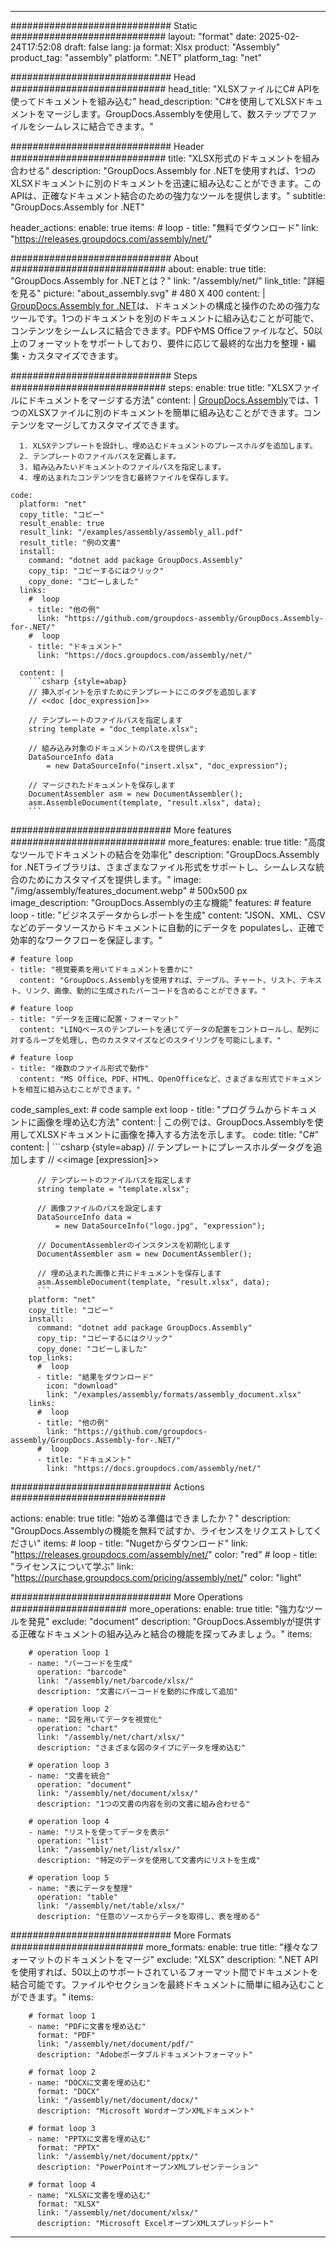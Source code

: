 



---
############################# Static ############################
layout: "format"
date:  2025-02-24T17:52:08
draft: false
lang: ja
format: Xlsx
product: "Assembly"
product_tag: "assembly"
platform: ".NET"
platform_tag: "net"

############################# Head ############################
head_title: "XLSXファイルにC# APIを使ってドキュメントを組み込む"
head_description: "C#を使用してXLSXドキュメントをマージします。GroupDocs.Assemblyを使用して、数ステップでファイルをシームレスに結合できます。"

############################# Header ############################
title: "XLSX形式のドキュメントを組み合わせる" 
description: "GroupDocs.Assembly for .NETを使用すれば、1つのXLSXドキュメントに別のドキュメントを迅速に組み込むことができます。このAPIは、正確なドキュメント結合のための強力なツールを提供します。"
subtitle: "GroupDocs.Assembly for .NET" 

header_actions:
  enable: true
  items:
    #  loop
    - title: "無料でダウンロード"
      link: "https://releases.groupdocs.com/assembly/net/"
      
############################# About ############################
about:
    enable: true
    title: "GroupDocs.Assembly for .NETとは？"
    link: "/assembly/net/"
    link_title: "詳細を見る"
    picture: "about_assembly.svg" # 480 X 400
    content: |
       [GroupDocs.Assembly for .NET](/assembly/net/)は、ドキュメントの構成と操作のための強力なツールです。1つのドキュメントを別のドキュメントに組み込むことが可能で、コンテンツをシームレスに結合できます。PDFやMS Officeファイルなど、50以上のフォーマットをサポートしており、要件に応じて最終的な出力を整理・編集・カスタマイズできます。

############################# Steps ############################
steps:
    enable: true
    title: "XLSXファイルにドキュメントをマージする方法"
    content: |
      [GroupDocs.Assembly](/assembly/net/)では、1つのXLSXファイルに別のドキュメントを簡単に組み込むことができます。コンテンツをマージしてカスタマイズできます。
      
      1. XLSXテンプレートを設計し、埋め込むドキュメントのプレースホルダを追加します。
      2. テンプレートのファイルパスを定義します。
      3. 組み込みたいドキュメントのファイルパスを指定します。
      4. 埋め込まれたコンテンツを含む最終ファイルを保存します。
   
    code:
      platform: "net"
      copy_title: "コピー"
      result_enable: true
      result_link: "/examples/assembly/assembly_all.pdf"
      result_title: "例の文書"
      install:
        command: "dotnet add package GroupDocs.Assembly"
        copy_tip: "コピーするにはクリック"
        copy_done: "コピーしました"
      links:
        #  loop
        - title: "他の例"
          link: "https://github.com/groupdocs-assembly/GroupDocs.Assembly-for-.NET/"
        #  loop
        - title: "ドキュメント"
          link: "https://docs.groupdocs.com/assembly/net/"
          
      content: |
        ```csharp {style=abap}
        // 挿入ポイントを示すためにテンプレートにこのタグを追加します
        // <<doc [doc_expression]>>

        // テンプレートのファイルパスを指定します
        string template = "doc_template.xlsx";

        // 組み込み対象のドキュメントのパスを提供します
        DataSourceInfo data 
            = new DataSourceInfo("insert.xlsx", "doc_expression");

        // マージされたドキュメントを保存します
        DocumentAssembler asm = new DocumentAssembler();
        asm.AssembleDocument(template, "result.xlsx", data);
        ```            

############################# More features ############################
more_features:
  enable: true
  title: "高度なツールでドキュメントの結合を効率化"
  description: "GroupDocs.Assembly for .NETライブラリは、さまざまなファイル形式をサポートし、シームレスな統合のためにカスタマイズを提供します。"
  image: "/img/assembly/features_document.webp" # 500x500 px
  image_description: "GroupDocs.Assemblyの主な機能"
  features:
    # feature loop
    - title: "ビジネスデータからレポートを生成"
      content: "JSON、XML、CSVなどのデータソースからドキュメントに自動的にデータを populatesし、正確で効率的なワークフローを保証します。"

    # feature loop
    - title: "視覚要素を用いてドキュメントを豊かに"
      content: "GroupDocs.Assemblyを使用すれば、テーブル、チャート、リスト、テキスト、リンク、画像、動的に生成されたバーコードを含めることができます。"

    # feature loop
    - title: "データを正確に配置・フォーマット"
      content: "LINQベースのテンプレートを通じてデータの配置をコントロールし、配列に対するループを処理し、色のカスタマイズなどのスタイリングを可能にします。"

    # feature loop
    - title: "複数のファイル形式で動作"
      content: "MS Office、PDF、HTML、OpenOfficeなど、さまざまな形式でドキュメントを相互に組み込むことができます。"
      
  code_samples_ext:
    # code sample ext loop
    - title: "プログラムからドキュメントに画像を埋め込む方法"
      content: |
        この例では、GroupDocs.Assemblyを使用してXLSXドキュメントに画像を挿入する方法を示します。
      code:
        title: "C#"
        content: |
          ```csharp {style=abap}
          // テンプレートにプレースホルダータグを追加します
          // <<image [expression]>>

          // テンプレートのファイルパスを指定します
          string template = "template.xlsx";

          // 画像ファイルのパスを設定します
          DataSourceInfo data =
              = new DataSourceInfo("logo.jpg", "expression");

          // DocumentAssemblerのインスタンスを初期化します
          DocumentAssembler asm = new DocumentAssembler();

          // 埋め込まれた画像と共にドキュメントを保存します
          asm.AssembleDocument(template, "result.xlsx", data);
          ```
        platform: "net"
        copy_title: "コピー"
        install:
          command: "dotnet add package GroupDocs.Assembly"
          copy_tip: "コピーするにはクリック"
          copy_done: "コピーしました"
        top_links:
          #  loop
          - title: "結果をダウンロード"
            icon: "download"
            link: "/examples/assembly/formats/assembly_document.xlsx"
        links:
          #  loop
          - title: "他の例"
            link: "https://github.com/groupdocs-assembly/GroupDocs.Assembly-for-.NET/"
          #  loop
          - title: "ドキュメント"
            link: "https://docs.groupdocs.com/assembly/net/"
            

            


############################# Actions ############################

actions:
  enable: true
  title: "始める準備はできましたか？"
  description: "GroupDocs.Assemblyの機能を無料で試すか、ライセンスをリクエストしてください"
  items:
    #  loop
    - title: "Nugetからダウンロード"
      link: "https://releases.groupdocs.com/assembly/net/"
      color: "red"
        #  loop
    - title: "ライセンスについて学ぶ"
      link: "https://purchase.groupdocs.com/pricing/assembly/net/"
      color: "light"


############################# More Operations #####################
more_operations:
    enable: true
    title: "強力なツールを発見"
    exclude: "document"
    description: "GroupDocs.Assemblyが提供する正確なドキュメントの組み込みと結合の機能を探ってみましょう。"
    items: 
          
        # operation loop 1
        - name: "バーコードを生成"
          operation: "barcode"
          link: "/assembly/net/barcode/xlsx/"
          description: "文書にバーコードを動的に作成して追加"

        # operation loop 2
        - name: "図を用いてデータを視覚化"
          operation: "chart"
          link: "/assembly/net/chart/xlsx/"
          description: "さまざまな図のタイプにデータを埋め込む"

        # operation loop 3
        - name: "文書を統合"
          operation: "document"
          link: "/assembly/net/document/xlsx/"
          description: "1つの文書の内容を別の文書に組み合わせる"

        # operation loop 4
        - name: "リストを使ってデータを表示"
          operation: "list"
          link: "/assembly/net/list/xlsx/"
          description: "特定のデータを使用して文書内にリストを生成"

        # operation loop 5
        - name: "表にデータを整理"
          operation: "table"
          link: "/assembly/net/table/xlsx/"
          description: "任意のソースからデータを取得し、表を埋める"
         
          
############################# More Formats ########################
more_formats:
    enable: true
    title: "様々なフォーマットのドキュメントをマージ"
    exclude: "XLSX"
    description: ".NET APIを使用すれば、50以上のサポートされているフォーマット間でドキュメントを結合可能です。ファイルやセクションを最終ドキュメントに簡単に組み込むことができます。"
    items: 
          
        # format loop 1
        - name: "PDFに文書を埋め込む"
          format: "PDF"
          link: "/assembly/net/document/pdf/"
          description: "Adobeポータブルドキュメントフォーマット"
          
        # format loop 2
        - name: "DOCXに文書を埋め込む"
          format: "DOCX"
          link: "/assembly/net/document/docx/"
          description: "Microsoft WordオープンXMLドキュメント"
          
        # format loop 3
        - name: "PPTXに文書を埋め込む"
          format: "PPTX"
          link: "/assembly/net/document/pptx/"
          description: "PowerPointオープンXMLプレゼンテーション"
          
        # format loop 4
        - name: "XLSXに文書を埋め込む"
          format: "XLSX"
          link: "/assembly/net/document/xlsx/"
          description: "Microsoft ExcelオープンXMLスプレッドシート"


          

---
